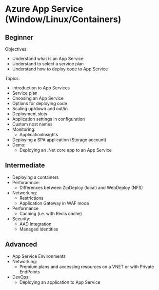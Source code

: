 # Azure App Service (Window/Linux/Containers)

## Beginner

Objectives:

- Understand what is an App Service
- Understand to select a service plan
- Understand how to deploy code to App Service

Topics:

- Introduction to App Services
- Service plan
- Choosing an App Service
- Options for deploying code
- Scaling up/down and out/in
- Deployment slots
- Application settings in configuration
- Custom nost names
- Monitoring:
  - ApplicationInsights
- Deploying a SPA application (Storage account)
- Demo:
  - Deploying an .Net core app to an App Service

## Intermediate

- Deploying a containers
- Perforamnce:
  - Differences between ZipDeploy (local) and WebDeploy (NFS)
- Networking:
  - Restrictions
  - Application Gateway in WAF mode
- Performance
  - Caching (i.e. with Redis cache)
- Security:
  - AAD integration
  - Managed Identities

## Advanced

- App Service Environments
- Networking:
  - Premium plans and accessing resources on a VNET or with Private EndPoints
- DevOps:
  - Deploying an application to App Service
